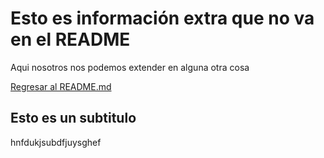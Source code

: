 # Esto es información extra que no va en el README

Aqui nosotros nos podemos extender en alguna otra cosa

[Regresar al README.md](./../README.md)

## Esto es un subtitulo

hnfdukjsubdfjuysghef